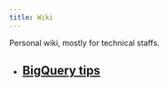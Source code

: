 ```yaml
---
title: Wiki
---
```


Personal wiki, mostly for technical staffs.

- ## [BigQuery tips](https://github.com/Keygoksmg/Notes/tree/main/BigQuery)

